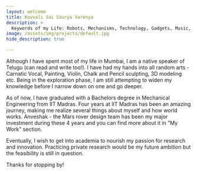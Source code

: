 ```yaml
---
layout: welcome
title: Kovvali Sai Sourya Varenya
description: >
  Keywords of my Life: Robots, Mechanisms, Technology, Gadgets, Music, Violin, Philosophy of Life, Cats and Creativity
image: /assets/img/projects/default.jpg
hide_description: true

---
```


Although I have spent most of my life in Mumbai, I am a native speaker of Telugu (can read and write too!). I have had my hands into all random arts - Carnatic Vocal, Painting, Violin, Chalk and Pencil sculpting, 3D modeling etc. Being in the exploration phase, I am still attempting to widen my knowledge before I narrow down on one and go deeper.

As of now, I have graduated with a Bachelors degree in Mechanical Engineering from IIT Madras. Four years at IIT Madras has been an amazing journey, making me realize several things about myself and how world works. Anveshak - the Mars rover design team has been my major investment during these 4 years and you can find more about it in "My Work" section.

Eventually, I wish to get into academia to nourish my passion for research and innovation. Practicing private research would be my future ambition but the feasibility is still in question.

Thanks for stopping by!
